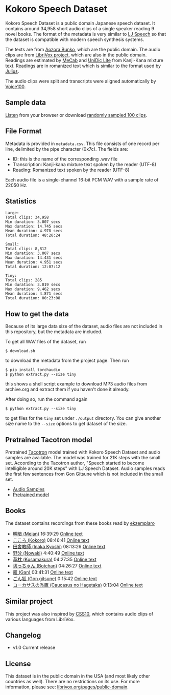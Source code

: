 # Kokoro Speech Dataset

Kokoro Speech Dataset is a public domain Japanese speech dataset.
It contains around 34,958 short audio clips of a single speaker reading 9 novel books.
The format of the metadata is very similar to
[LJ Speech](https://keithito.com/LJ-Speech-Dataset/) so that the dataset is compatible
with modern speech synthesis systems.

The texts are from 
[Aozora Bunko](https://www.aozora.gr.jp/),
which are the public domain. The audio clips
are from
[LibriVox project](https://librivox.org/),
which are also in the public domain.
Readings are estimated by 
[MeCab](https://taku910.github.io/mecab/)
and
[UniDic Lite](https://pypi.org/project/unidic-lite/)
from Kanji-Kana mixture text.
Readings are in romanized text
which is similar to the format used by
[Julius](https://github.com/julius-speech/julius).

The audio clips were split and transcripts were aligned automatically by
[Voice100](https://github.com/kaiidams/voice100).

## Sample data

[Listen](https://kaiidams.github.io/Kokoro-Speech-Dataset/samples.html)
from your browser or download
[randomly sampled 100 clips](https://github.com/kaiidams/Kokoro-Speech-Dataset/releases/download/1.0/kokoro-sample-v1_0.zip).

## File Format

Metadata is provided in `metadata.csv`. This file consists of one record per line,
delimited by the pipe character (0x7c). The fields are:

- ID: this is the name of the corresponding .wav file
- Transcription: Kanji-kana mixture text spoken by the reader (UTF-8)
- Reading: Romanized text spoken by the reader (UTF-8)

Each audio file is a single-channel 16-bit PCM WAV with a sample rate of 22050 Hz.

## Statistics

```
Large:
Total clips: 34,958
Min duration: 3.007 secs
Max duration: 14.745 secs
Mean duration: 4.978 secs
Total duration: 48:20:24

Small:
Total clips: 8,812
Min duration: 3.007 secs
Max duration: 14.431 secs
Mean duration: 4.951 secs
Total duration: 12:07:12

Tiny:
Total clips: 285
Min duration: 3.019 secs
Max duration: 9.462 secs
Mean duration: 4.871 secs
Total duration: 00:23:08
```

## How to get the data

Because of its large data size of the dataset, audio files are not
included in this repository, but the metadata are included.

To get all WAV files of the dataset, run 

```
$ download.sh
```

to download the metadata from the project page. Then run

```
$ pip install torchaudio
$ python extract.py --size tiny
```

this shows a shell script example to download MP3 audio files
from archive.org and extract them if you haven't done it already.

After doing so, run the command again

```
$ python extract.py --size tiny
```

to get files for the `tiny` set under `./output` directory. You can
give another size name to the `--size` options to get dataset of 
the size.

## Pretrained Tacotron model

Pretrained [Tacotron](https://github.com/keithito/tacotron)
model trained with Kokoro Speech Dataset
and audio samples are available.
The model was trained for 21K steps with the small set.
According to the Tacotron author,
"Speech started to become intelligible around 20K steps" with
LJ Speech Dataset.
Audio samples reads the first few sentences from Gon Gitsune
which is not included in the small set.

- [Audio Samples](https://kaiidams.github.io/Kokoro-Speech-Dataset/samples.html)
- [Pretrained model](https://github.com/kaiidams/Kokoro-Speech-Dataset/releases/download/1.0/tacotron-kokoro-20210324.zip)

## Books

The dataset contains recordings from these books read by
[ekzemplaro](https://librivox.org/reader/7044)

- [明暗 (Meian)](https://librivox.org/meian-by-soseki-natsume/) 16:39:29 
    [Online text](http://www.aozora.gr.jp/cards/000148/files/782_14969.html)
- [こころ (Kokoro)](https://librivox.org/kokoro-by-soseki-natsume/) 08:46:41
    [Online text](http://www.aozora.gr.jp/cards/000148/files/773_14560.html)
- [田舎教師 (Inaka Kyoshi)](https://librivox.org/inakakyoshi-by-katai-tayama/) 08:13:26
    [Online text](http://www.aozora.gr.jp/cards/000214/files/1668_26031.html)
- [野分 (Nowaki)](https://librivox.org/nowaki-by-soseki-natsume/) 4:40:49
    [Online text](http://www.aozora.gr.jp/cards/000148/files/791_14959.html)
- [草枕 (Kusamakura)](https://librivox.org/kusamakura-by-soseki-natsume/) 04:27:35
    [Online text](http://www.aozora.gr.jp/cards/000148/files/776_14941.html)
- [坊っちゃん (Botchan)](https://librivox.org/botchan-by-soseki-natsume-2/) 04:26:27
    [Online text](http://www.aozora.gr.jp/cards/000148/files/752_14964.html)
- [雁 (Gan)](https://librivox.org/gan-by-ogai-mori/) 03:41:31
    [Online text](http://www.aozora.gr.jp/cards/000129/files/45224_19919.html)
- [ごん狐 (Gon gitsune)](https://librivox.org/gongitsune-by-nankichi-niimi/) 0:15:42
    [Online text](http://www.aozora.gr.jp/cards/000121/files/628_14895.html)
- [コーカサスの禿鷹 (Caucasus no Hagetaka)](https://librivox.org/caucasus-no-hagetaka-by-yoshio-toyoshima/) 0:13:04
    [Online text](http://www.aozora.gr.jp/cards/000906/files/42633_22951.html)

## Similar project

This project was also inspired by [CSS10](https://github.com/Kyubyong/css10), which
contains audio clips of various languages from LibriVox.

## Changelog

- v1.0 Current release

## License

This dataset is in the public domain in the USA (and most likely other countries as well).
There are no restrictions on its use. For more information, please see: 
[librivox.org/pages/public-domain](https://librivox.org/pages/public-domain).